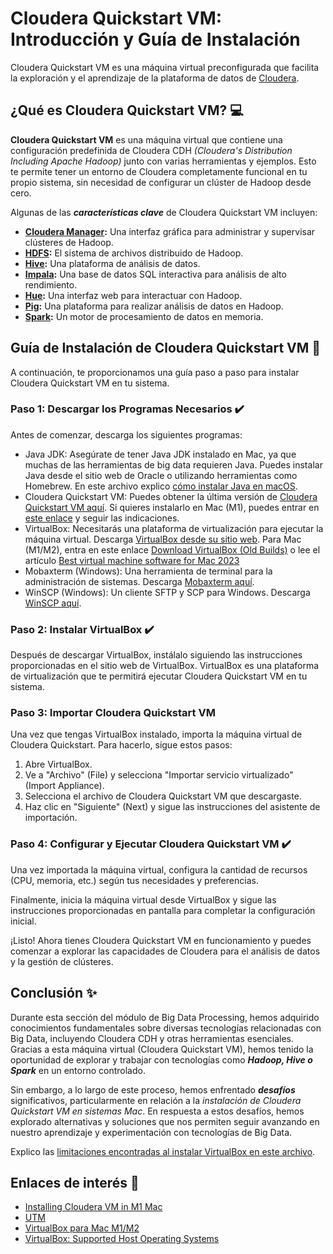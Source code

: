 # Cloudera Quickstart VM: Introducción y Guía de Instalación

Cloudera Quickstart VM es una máquina virtual preconfigurada que facilita la exploración y el aprendizaje de la plataforma de datos de [Cloudera](https://es.cloudera.com/products.html).

## ¿Qué es Cloudera Quickstart VM? 💻

**Cloudera Quickstart VM** es una máquina virtual que contiene una configuración predefinida de Cloudera CDH *(Cloudera's Distribution Including Apache Hadoop)* junto con varias herramientas y ejemplos. Esto te permite tener un entorno de Cloudera completamente funcional en tu propio sistema, sin necesidad de configurar un clúster de Hadoop desde cero.

Algunas de las ***características clave*** de Cloudera Quickstart VM incluyen:

- **[Cloudera Manager](https://www.cloudera.com/products/product-components/cloudera-manager.html):** Una interfaz gráfica para administrar y supervisar clústeres de Hadoop.
- **[HDFS](https://hadoop.apache.org/docs/r1.2.1/hdfs_design.html):** El sistema de archivos distribuido de Hadoop.
- **[Hive](https://hive.apache.org/):** Una plataforma de análisis de datos.
- **[Impala](https://es.wikipedia.org/wiki/Cloudera_Impala):** Una base de datos SQL interactiva para análisis de alto rendimiento.
- **[Hue](https://gethue.com/):** Una interfaz web para interactuar con Hadoop.
- **[Pig](https://pig.apache.org/):** Una plataforma para realizar análisis de datos en Hadoop.
- **[Spark](https://spark.apache.org/):** Un motor de procesamiento de datos en memoria.

## Guía de Instalación de Cloudera Quickstart VM 📄

A continuación, te proporcionamos una guía paso a paso para instalar Cloudera Quickstart VM en tu sistema.

### Paso 1: Descargar los Programas Necesarios ✔️

Antes de comenzar, descarga los siguientes programas:

- Java JDK: Asegúrate de tener Java JDK instalado en Mac, ya que muchas de las herramientas de big data requieren Java. Puedes instalar Java desde el sitio web de Oracle o utilizando herramientas como Homebrew. En este archivo explico [cómo instalar Java en macOS](/Main-insights-and-learnings/1-Java/3-Instalar-Java-en-Mac.md).
- Cloudera Quickstart VM: Puedes obtener la última versión de [Cloudera Quickstart VM aquí](https://www.cloudera.com/downloads/quickstart_vms/5-15.html). Si quieres instalarlo en Mac (M1), puedes entrar en [este enlace](https://community.cloudera.com/t5/Support-Questions/Installing-Cloudera-VM-in-M1-Mac/m-p/322909) y seguir las indicaciones. 
- VirtualBox: Necesitarás una plataforma de virtualización para ejecutar la máquina virtual. Descarga [VirtualBox desde su sitio web](https://www.virtualbox.org/). Para Mac (M1/M2), entra en este enlace [Download VirtualBox (Old Builds)](https://www.virtualbox.org/wiki/Download_Old_Builds_7_0) o lee el artículo [Best virtual machine software for Mac 2023](https://www.macworld.com/article/668848/best-virtual-machine-software-for-mac.html) 
- Mobaxterm (Windows): Una herramienta de terminal para la administración de sistemas. Descarga [Mobaxterm aquí](https://mobaxterm.mobatek.net/download.html).
- WinSCP (Windows): Un cliente SFTP y SCP para Windows. Descarga [WinSCP aquí](https://winscp.net/eng/download.php).

### Paso 2: Instalar VirtualBox ✔️

Después de descargar VirtualBox, instálalo siguiendo las instrucciones proporcionadas en el sitio web de VirtualBox. VirtualBox es una plataforma de virtualización que te permitirá ejecutar Cloudera Quickstart VM en tu sistema.

### Paso 3: Importar Cloudera Quickstart VM

Una vez que tengas VirtualBox instalado, importa la máquina virtual de Cloudera Quickstart. Para hacerlo, sigue estos pasos:

1. Abre VirtualBox.
2. Ve a "Archivo" (File) y selecciona "Importar servicio virtualizado" (Import Appliance).
3. Selecciona el archivo de Cloudera Quickstart VM que descargaste.
4. Haz clic en "Siguiente" (Next) y sigue las instrucciones del asistente de importación.

### Paso 4: Configurar y Ejecutar Cloudera Quickstart VM ✔️

Una vez importada la máquina virtual, configura la cantidad de recursos (CPU, memoria, etc.) según tus necesidades y preferencias.

Finalmente, inicia la máquina virtual desde VirtualBox y sigue las instrucciones proporcionadas en pantalla para completar la configuración inicial.

¡Listo! Ahora tienes Cloudera Quickstart VM en funcionamiento y puedes comenzar a explorar las capacidades de Cloudera para el análisis de datos y la gestión de clústeres.

## Conclusión ✨

Durante esta sección del módulo de Big Data Processing, hemos adquirido conocimientos fundamentales sobre diversas tecnologías relacionadas con Big Data, incluyendo Cloudera CDH y otras herramientas esenciales. Gracias a esta máquina virtual (Cloudera Quickstart VM), hemos tenido la oportunidad de explorar y trabajar con tecnologías como ***Hadoop, Hive o Spark*** en un entorno controlado.

Sin embargo, a lo largo de este proceso, hemos enfrentado ***desafíos*** significativos, particularmente en relación a la *instalación de Cloudera Quickstart VM en sistemas Mac*. En respuesta a estos desafíos, hemos explorado alternativas y soluciones que nos permiten seguir avanzando en nuestro aprendizaje y experimentación con tecnologías de Big Data.

Explico las [limitaciones encontradas al instalar VirtualBox en este archivo](/Main-insights-and-learnings/4-Cloudera-Quickstart-VM/Limitaciones-VirtualBox-en-Mac.md).

## Enlaces de interés 🔗

- [Installing Cloudera VM in M1 Mac](https://community.cloudera.com/t5/Support-Questions/Installing-Cloudera-VM-in-M1-Mac/m-p/322909)
- [UTM](https://mac.getutm.app/)
- [VirtualBox para Mac M1/M2](https://www.virtualbox.org/wiki/Download_Old_Builds_7_0)
- [VirtualBox: Supported Host Operating Systems](https://www.virtualbox.org/manual/ch01.html#hostossupport)